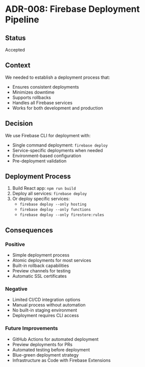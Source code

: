 # ADR-008: Firebase Deployment Pipeline

## Status
Accepted

## Context
We needed to establish a deployment process that:
- Ensures consistent deployments
- Minimizes downtime
- Supports rollbacks
- Handles all Firebase services
- Works for both development and production

## Decision
We use Firebase CLI for deployment with:
- Single command deployment: `firebase deploy`
- Service-specific deployments when needed
- Environment-based configuration
- Pre-deployment validation

## Deployment Process
1. Build React app: `npm run build`
2. Deploy all services: `firebase deploy`
3. Or deploy specific services:
   - `firebase deploy --only hosting`
   - `firebase deploy --only functions`
   - `firebase deploy --only firestore:rules`

## Consequences

### Positive
- Simple deployment process
- Atomic deployments for most services
- Built-in rollback capabilities
- Preview channels for testing
- Automatic SSL certificates

### Negative
- Limited CI/CD integration options
- Manual process without automation
- No built-in staging environment
- Deployment requires CLI access

### Future Improvements
- GitHub Actions for automated deployment
- Preview deployments for PRs
- Automated testing before deployment
- Blue-green deployment strategy
- Infrastructure as Code with Firebase Extensions